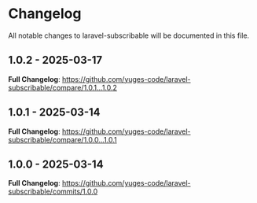 # Changelog

All notable changes to laravel-subscribable will be documented in this file.

## 1.0.2 - 2025-03-17

**Full Changelog**: https://github.com/yuges-code/laravel-subscribable/compare/1.0.1...1.0.2

## 1.0.1 - 2025-03-14

**Full Changelog**: https://github.com/yuges-code/laravel-subscribable/compare/1.0.0...1.0.1

## 1.0.0 - 2025-03-14

**Full Changelog**: https://github.com/yuges-code/laravel-subscribable/commits/1.0.0
